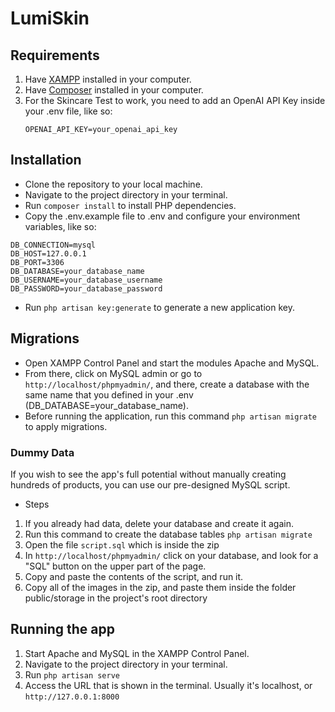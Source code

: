 # LumiSkin

## Requirements

1. Have [XAMPP](https://www.apachefriends.org/) installed in your computer.
2. Have [Composer](https://getcomposer.org/download/) installed in your computer.
3. For the Skincare Test to work, you need to add an OpenAI API Key inside your .env file, like so:
   ```
   OPENAI_API_KEY=your_openai_api_key
   ```

## Installation
- Clone the repository to your local machine.
- Navigate to the project directory in your terminal.
- Run `composer install` to install PHP dependencies.
- Copy the .env.example file to .env and configure your environment variables, like so:
```
DB_CONNECTION=mysql
DB_HOST=127.0.0.1
DB_PORT=3306
DB_DATABASE=your_database_name
DB_USERNAME=your_database_username
DB_PASSWORD=your_database_password
```
- Run `php artisan key:generate` to generate a new application key.

## Migrations
- Open XAMPP Control Panel  and start the modules Apache and MySQL.
- From there, click on MySQL admin or go to `http://localhost/phpmyadmin/`, and there, create a database with the same name that you defined in your .env (DB_DATABASE=your_database_name).
- Before running the application, run this command `php artisan migrate` to apply migrations.
  
### Dummy Data
If you wish to see the app's full potential without manually creating hundreds of products, you can use our pre-designed MySQL script.
- Steps
1. If you already had data, delete your database and create it again.
2. Run this command to create the database tables `php artisan migrate`
3. Open the file `script.sql` which is inside the zip
4. In `http://localhost/phpmyadmin/` click on your database, and look for a "SQL" button on the upper part of the page.
5. Copy and paste the contents of the script, and run it.
6. Copy all of the images in the zip, and paste them inside the folder public/storage in the project's root directory

## Running the app

1. Start Apache and MySQL in the XAMPP Control Panel.
2. Navigate to the project directory in your terminal.
3. Run `php artisan serve`
4. Access the URL that is shown in the terminal. Usually it's localhost, or `http://127.0.0.1:8000`
